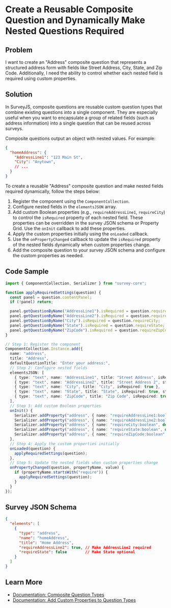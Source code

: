 # Create a Reusable Composite Question and Dynamically Make Nested Questions Required

## Problem

I want to create an "Address" composite question that represents a structured address form with fields like Street Address, City, State, and Zip Code. Additionally, I need the ability to control whether each nested field is required using custom properties.

## Solution

In SurveyJS, composite questions are reusable custom question types that combine existing questions into a single component. They are especially useful when you want to encapsulate a group of related fields (such as address information) into a single question that can be reused across surveys.

Composite questions output an object with nested values. For example:

```json
{
  "homeAddress": {
    "AddressLine1": "123 Main St",
    "City": "Anytown",
    // ...
  }
}
```

To create a reusable "Address" composite question and make nested fields required dynamically, follow the steps below:

1. Register the component using the `ComponentCollection`.
2. Configure nested fields in the `elementsJSON` array.
3. Add custom Boolean properties (e.g., `requireAddressLine1`, `requireCity`) to control the `isRequired` property of each nested field. These properties can be overridden in the survey JSON schema or Property Grid. Use the `onInit` callback to add these properties.
4. Apply the custom properties initially using the `onLoaded` callback.
5. Use the `onPropertyChanged` callback to update the `isRequired` property of the nested fields dynamically when custom properties change.
6. Add the composite question to your survey JSON schema and configure the custom properties as needed.

## Code Sample

```typescript
import { ComponentCollection, Serializer } from "survey-core";

function applyRequiredSettings(question) {
  const panel = question.contentPanel;
  if (!panel) return;

  panel.getQuestionByName("AddressLine1").isRequired = question.requireAddressLine1;
  panel.getQuestionByName("AddressLine2").isRequired = question.requireAddressLine2;
  panel.getQuestionByName("City").isRequired = question.requireCity;
  panel.getQuestionByName("State").isRequired = question.requireState;
  panel.getQuestionByName("ZipCode").isRequired = question.requireZipCode;
}

// Step 1: Register the component
ComponentCollection.Instance.add({
  name: "address",
  title: "Address",
  defaultQuestionTitle: "Enter your address:",
  // Step 2: Configure nested fields
  elementsJSON: [
    { type: "text", name: "AddressLine1", title: "Street Address", isRequired: true },
    { type: "text", name: "AddressLine2", title: "Street Address 2", startWithNewLine: false },
    { type: "text", name: "City", title: "City", isRequired: true },
    { type: "text", name: "State", title: "State", isRequired: true, startWithNewLine: false },
    { type: "text", name: "ZipCode", title: "Zip Code", isRequired: true, startWithNewLine: false }
  ],
  // Step 3: Add custom Boolean properties
  onInit() {
    Serializer.addProperty("address", { name: "requireAddressLine1:boolean", default: true, category: "general" });
    Serializer.addProperty("address", { name: "requireAddressLine2:boolean", default: false, category: "general" });
    Serializer.addProperty("address", { name: "requireCity:boolean", default: true, category: "general" });
    Serializer.addProperty("address", { name: "requireState:boolean", default: true, category: "general" });
    Serializer.addProperty("address", { name: "requireZipCode:boolean", default: true, category: "general" });
  },
  // Step 4: Apply the custom properties initially
  onLoaded(question) {
    applyRequiredSettings(question);
  },
  // Step 5: Update the nested fields when custom properties change
  onPropertyChanged(question, propertyName, value) {
    if (propertyName.startsWith("require")) {
      applyRequiredSettings(question);
    }
  }
});
```

## Survey JSON Schema

```json
{
  "elements": [
    {
      "type": "address",
      "name": "homeAddress",
      "title": "Home Address",
      "requireAddressLine2": true, // Make AddressLine2 required
      "requireState": false        // Make State optional
    }
  ]
}
```

## Learn More

- [Documentation: Composite Question Types](https://surveyjs.io/form-library/documentation/customize-question-types/create-composite-question-types)
- [Documentation: Add Custom Properties to Question Types](https://surveyjs.io/form-library/documentation/customize-question-types/add-custom-properties-to-a-form)

<!-- ## Related Tags

- surveyjs
- composite-question
- custom-properties
- isRequired
- survey-json
- javascript -->